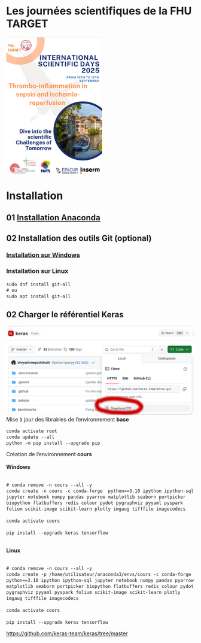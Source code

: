 # Les journées scientifiques de la FHU TARGET


<img src="https://raw.githubusercontent.com/rbizoi/FHU_TARGET_ScientificDays_2025/refs/heads/main/images/fhu_2025.png" width="256">

# Installation

## 01 <b></b><a href="https://www.anaconda.com/download/success">Installation Anaconda</a></b>

## 02 Installation des outils Git (optional)
### <a href="https://github.com/git-for-windows/git/releases/tag/v2.51.0.windows.1">Installation sur Windows</a>
### Installation sur Linux
```
sudo dnf install git-all
# ou 
sudo apt install git-all
```

## 02 Charger le référentiel Keras
<a href="https://github.com/keras-team/keras/tree/master">
     <img src="https://raw.githubusercontent.com/rbizoi/FHU_TARGET_ScientificDays_2025/refs/heads/main/images/keras_master.png" width="512">
</a>





<br>
<div>Mise à jour des librairies de l’environnement <b>base</b></div>

```
conda activate root
conda update --all
python -m pip install --upgrade pip
```
<div>Création de l’environnement <b>cours</b> </div>
<br>
<div><b>Windows</b> </div>
<br>

```
# conda remove -n cours --all -y
conda create -n cours -c conda-forge  python==3.10 ipython ipython-sql jupyter notebook numpy pandas pyarrow matplotlib seaborn portpicker biopython flatbuffers redis colour pydot pygraphviz pyyaml pyspark folium scikit-image scikit-learn plotly imgaug tifffile imagecodecs 

conda activate cours

pip install --upgrade keras tensorflow
```
<br>
<div><b>Linux</b> </div>
<br>

```
# conda remove -n cours --all -y
conda create -p /home/utilisateur/anaconda3/envs/cours -c conda-forge  python==3.10 ipython ipython-sql jupyter notebook numpy pandas pyarrow matplotlib seaborn portpicker biopython flatbuffers redis colour pydot pygraphviz pyyaml pyspark folium scikit-image scikit-learn plotly imgaug tifffile imagecodecs

conda activate cours

pip install --upgrade keras tensorflow
```

https://github.com/keras-team/keras/tree/master
